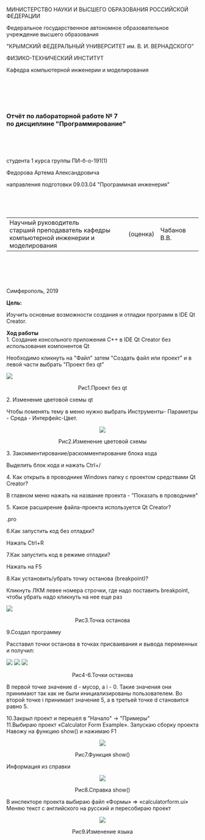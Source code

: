 
МИНИСТЕРСТВО НАУКИ  И ВЫСШЕГО ОБРАЗОВАНИЯ РОССИЙСКОЙ ФЕДЕРАЦИИ  


Федеральное государственное автономное образовательное учреждение высшего образования  


"КРЫМСКИЙ ФЕДЕРАЛЬНЫЙ УНИВЕРСИТЕТ им. В. И. ВЕРНАДСКОГО"  


ФИЗИКО-ТЕХНИЧЕСКИЙ ИНСТИТУТ  


Кафедра компьютерной инженерии и моделирования


<br/><br/>


​


### Отчёт по лабораторной работе № 7<br/> по дисциплине "Программирование"


<br/>


​


студента 1 курса группы ПИ-б-о-191(1) 


Федорова Артема Александровича


направления подготовки 09.03.04 "Программная инженерия"  


<br/>


​


<table>


<tr><td>Научный руководитель<br/> старший преподаватель кафедры<br/> компьютерной инженерии и моделирования</td>


<td>(оценка)</td>


<td>Чабанов В.В.</td>


</tr>


</table>


<br/><br/>


​


Симферополь, 2019

<p3><b>Цель:</b></p3>
<p>Изучить основные возможности создания и отладки программ в IDE Qt Creator.</p>
<p3><b>Ход работы</b></p3><br/>
1. Создание консольного приложения С++ в IDE Qt Creator без использования компонентов Qt
<p>Необходимо кликнуть на "Файл" затем "Создать файл или проект" и в левой части выбрать "Проект без qt"</p>
<img src="Screenshots/scr1.PNG">
<p align="center">Рис1.Проект без qt</p>
2. Изменение цветовой схемы qt
<p>Чтобы поменять тему в меню нужно выбрать Инструменты- Параметры - Среда - Интерфейс-Цвет.</p>
<p align="center"><img src="Screenshots/scr2.PNG" align="center"></p>
<p align="center">Рис2.Изменение цветовой схемы</p>
3. Закомментирование/раскомментирование блока кода
<p>Выделить блок кода и нажать Ctrl+/</p>
4. Как открыть в проводнике Windows папку с проектом средствами Qt Creator?
<p>В главном меню нажать на название проекта - "Показать в проводнике"</p>
5. Какое расширение файла-проекта используется Qt Creator?
<p>.pro</p>
6.Как запустить код без отладки?
<p>Нажать Ctrl+R</p>
7.Как запустить код в режиме отладки?
<p>Нажать на F5</p>
8.Как установить/убрать точку останова (breakpoint)?
<p>Кликнуть ЛКМ левее номера строчки, где надо поставить breakpoint, чтобы убрать надо кликнуть на нее еще раз</p>
<img src="Screenshots/scr3.PNG">
<p align="center">Рис3.Точка останова</p>
9.Создал программу
<p>Расставил точки останова в точках присваивания и вывода переменных и получил:</p>
<img src="Screenshots/scr4.PNG">
<img src="Screenshots/scr5.PNG">
<img src="Screenshots/scr6.PNG">
<p align="center">Рис4-6.Точки останова</p>
<p>В первой точке значение d - мусор, а i - 0. Такие значения они принимают так как не были инициализированы пользователем. Во второй точке i принимает значение 5, а в третьей точке d становится равно 5.</p>
10.Закрыл проект и перешел в "Начало" -> "Примеры"<br/>
11.Выбираю проект «Calculator Form Example».
Запускаю сборку проекта<br/>
Навожу на функцию show() и нажимаю F1<br/>
<p align="center"><img src="Screenshots/scr7.PNG" align="center"></p>
<p align="center">Рис7.Функция show()</p>
Информация из справки
<p align="center"><img src="Screenshots/scr8.PNG"></p>
<p align="center">Рис8.Справка show()</p>
В инспекторе проекта выбираю файл «Формы» => «calculatorform.ui»<br/>
Меняю текст с английского на русский и пересобираю проект
<p align="center"><img src="Screenshots/scr9.PNG"></p>
<p align="center">Рис9.Изменение языка</p>


